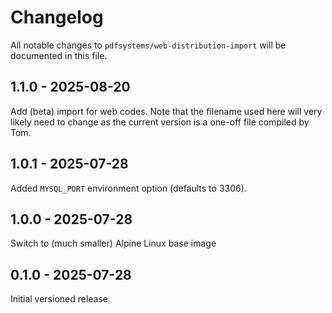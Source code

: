 # Changelog

All notable changes to `pdfsystems/web-distribution-import` will be documented in this file.

## 1.1.0 - 2025-08-20

Add (beta) import for web codes. Note that the filename used here will very likely need to change as the current version is a one-off file compiled by Tom.

## 1.0.1 - 2025-07-28

Added `MYSQL_PORT` environment option (defaults to 3306).

## 1.0.0 - 2025-07-28

Switch to (much smaller) Alpine Linux base image

## 0.1.0 - 2025-07-28

Initial versioned release
